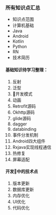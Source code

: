 ### 所有知识点汇总

* 知识点范围
* 计算机基础
* Java
* Android
* Kotlin
* Python
* RN
* 技术简历

#### 基础知识待学习整理：


1. 反射
2. 泛型
3. 开发模式
4. 动画
5. Retrofit源码
6. Okhttp源码
7. glide源码
8. dagger
9. databinding
10. 事件分发机制
11. Android四大组件
12. Rxjava实现线程通信
13. 热修复
14. 屏幕适配

#### 开发中的技术点
1. 版本更新
2. 数据库更新
3. 内存优化
4. UI优化
5. 代码优化
